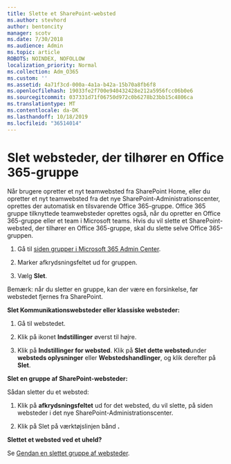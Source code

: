 ```yaml
---
title: Slette et SharePoint-websted
ms.author: stevhord
author: bentoncity
manager: scotv
ms.date: 7/30/2018
ms.audience: Admin
ms.topic: article
ROBOTS: NOINDEX, NOFOLLOW
localization_priority: Normal
ms.collection: Adm_O365
ms.custom: ''
ms.assetid: 4a71f3cd-000a-4a1a-b42a-15b70a8fb6f8
ms.openlocfilehash: 19033fe2f700e940432428e212a5956fcc06b0e6
ms.sourcegitcommit: 037331d71f06750d972c0b6278b23bb15c4806ca
ms.translationtype: MT
ms.contentlocale: da-DK
ms.lasthandoff: 10/18/2019
ms.locfileid: "36514014"
---
```

# <a name="delete-sites-that-belong-to-an-office-365-group"></a>Slet websteder, der tilhører en Office 365-gruppe

Når brugere opretter et nyt teamwebsted fra SharePoint Home, eller du opretter et nyt teamwebsted fra det nye SharePoint-Administrationscenter, oprettes der automatisk en tilsvarende Office 365-gruppe. Office 365 gruppe tilknyttede teamwebsteder oprettes også, når du opretter en Office 365-gruppe eller et team i Microsoft teams. Hvis du vil slette et SharePoint-websted, der tilhører en Office 365-gruppe, skal du slette selve Office 365-gruppen. 
  
1. Gå til [siden grupper i Microsoft 365 Admin Center](https://portal.office.com/adminportal/home#/groups).
    
2. Marker afkrydsningsfeltet ud for gruppen.
    
3. Vælg **Slet**.
    
Bemærk: når du sletter en gruppe, kan der være en forsinkelse, før webstedet fjernes fra SharePoint.
  
**Slet Kommunikationswebsteder eller klassiske websteder:**

1. Gå til webstedet.
  
2. Klik på ikonet **Indstillinger** øverst til højre. 
  
3. Klik på **Indstillinger for websted**. Klik på **Slet dette websted**under **websteds oplysninger** eller **Webstedshandlinger**, og klik derefter på **Slet**.
  
**Slet en gruppe af SharePoint-websteder:**

Sådan sletter du et websted:
  
1. Klik på **afkrydsningsfeltet** ud for det websted, du vil slette, på siden websteder i det nye SharePoint-Administrationscenter. 
    
2. Klik på Slet på værktøjslinjen bånd **.**
    
**Slettet et websted ved et uheld?**

Se [Gendan en slettet gruppe af websteder](https://go.microsoft.com/fwlink/?linkid=867660).
  

